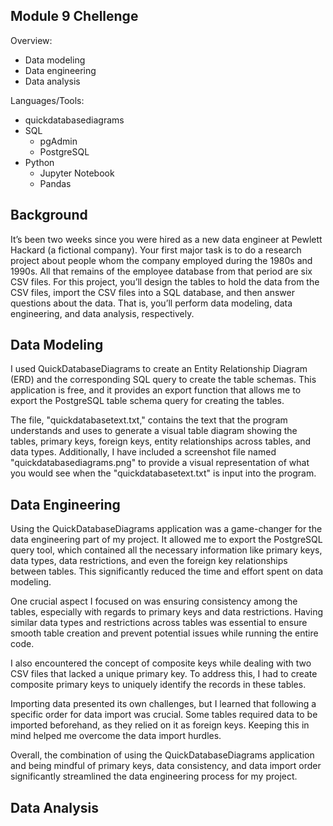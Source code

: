 ## Module 9 Chellenge

Overview:
* Data modeling
* Data engineering
* Data analysis
  
Languages/Tools:
* quickdatabasediagrams
* SQL
  * pgAdmin
  * PostgreSQL
* Python
  * Jupyter Notebook
  * Pandas

## Background
It’s been two weeks since you were hired as a new data engineer at Pewlett Hackard (a fictional company). Your first major task is to do a research project about people whom the company employed during the 1980s and 1990s. All that remains of the employee database from that period are six CSV files.
For this project, you’ll design the tables to hold the data from the CSV files, import the CSV files into a SQL database, and then answer questions about the data. That is, you’ll perform data modeling, data engineering, and data analysis, respectively.


## Data Modeling
I used QuickDatabaseDiagrams to create an Entity Relationship Diagram (ERD) and the corresponding SQL query to create the table schemas. This application is free, and it provides an export function that allows me to export the PostgreSQL table schema query for creating the tables.

The file, "quickdatabasetext.txt," contains the text that the program understands and uses to generate a visual table diagram showing the tables, primary keys, foreign keys, entity relationships across tables, and data types. Additionally, I have included a screenshot file named "quickdatabasediagrams.png" to provide a visual representation of what you would see when the "quickdatabasetext.txt" is input into the program.


## Data Engineering
Using the QuickDatabaseDiagrams application was a game-changer for the data engineering part of my project. It allowed me to export the PostgreSQL query tool, which contained all the necessary information like primary keys, data types, data restrictions, and even the foreign key relationships between tables. This significantly reduced the time and effort spent on data modeling.

One crucial aspect I focused on was ensuring consistency among the tables, especially with regards to primary keys and data restrictions. Having similar data types and restrictions across tables was essential to ensure smooth table creation and prevent potential issues while running the entire code.

I also encountered the concept of composite keys while dealing with two CSV files that lacked a unique primary key. To address this, I had to create composite primary keys to uniquely identify the records in these tables.

Importing data presented its own challenges, but I learned that following a specific order for data import was crucial. Some tables required data to be imported beforehand, as they relied on it as foreign keys. Keeping this in mind helped me overcome the data import hurdles.

Overall, the combination of using the QuickDatabaseDiagrams application and being mindful of primary keys, data consistency, and data import order significantly streamlined the data engineering process for my project.

## Data Analysis
